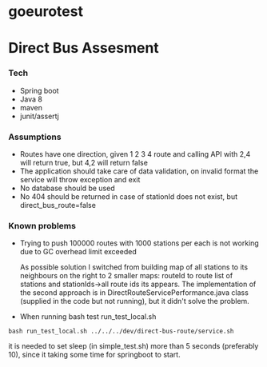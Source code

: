 # goeurotest

# Direct Bus Assesment

### Tech
- Spring boot
- Java 8
- maven
- junit/assertj

### Assumptions
- Routes have one direction, given 1 2 3 4 route and calling API with 2,4 will return true, but 4,2 will return false
- The application should take care of data validation, on invalid format the service will throw exception and exit
- No database should be used
- No 404 should be returned in case of stationId does not exist, but direct_bus_route=false

### Known problems
 - Trying to push 100000 routes with 1000 stations per each is not working due to GC overhead limit exceeded

   As possible solution I switched from building map of all stations to its neighbours on the right to 2 smaller maps: routeId    to route list of stations and stationIds->all route ids its appears. The implementation of the second approach is in      DirectRouteServicePerformance.java class (supplied in the code but not running), but it didn't solve the problem.
 
 
 - When running bash test run_test_local.sh
 ```
 bash run_test_local.sh ../../../dev/direct-bus-route/service.sh
 ```
 it is needed to set sleep (in simple_test.sh) more than 5 seconds (preferably 10), since it taking some time for springboot to start.
 
 

